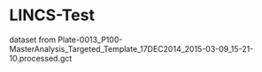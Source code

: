 # LINCS-Test
dataset from Plate-0013_P100-MasterAnalysis_Targeted_Template_17DEC2014_2015-03-09_15-21-10.processed.gct
